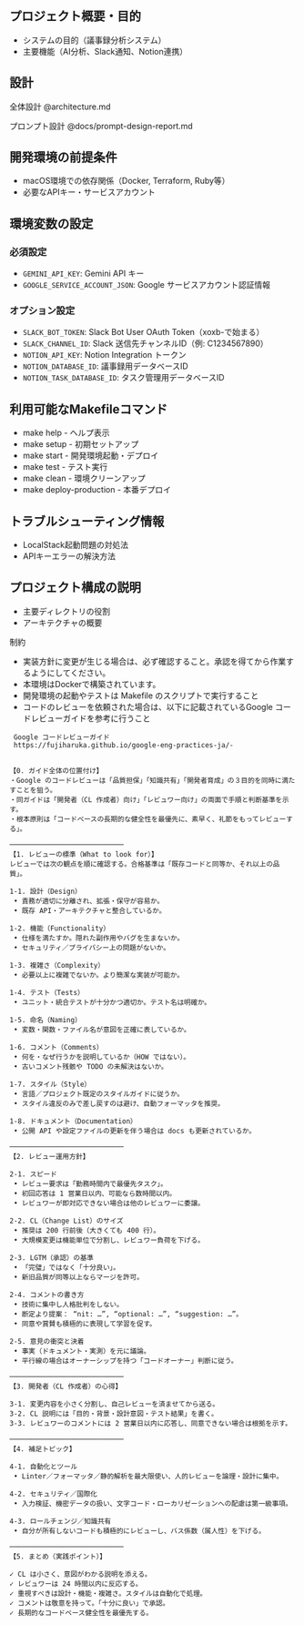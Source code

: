 ## プロジェクト概要・目的
- システムの目的（議事録分析システム）
- 主要機能（AI分析、Slack通知、Notion連携）

## 設計

全体設計
@architecture.md

プロンプト設計
@docs/prompt-design-report.md

## 開発環境の前提条件
- macOS環境での依存関係（Docker, Terraform, Ruby等）
- 必要なAPIキー・サービスアカウント

## 環境変数の設定
### 必須設定
- `GEMINI_API_KEY`: Gemini API キー
- `GOOGLE_SERVICE_ACCOUNT_JSON`: Google サービスアカウント認証情報

### オプション設定
- `SLACK_BOT_TOKEN`: Slack Bot User OAuth Token（xoxb-で始まる）
- `SLACK_CHANNEL_ID`: Slack 送信先チャンネルID（例: C1234567890）
- `NOTION_API_KEY`: Notion Integration トークン
- `NOTION_DATABASE_ID`: 議事録用データベースID
- `NOTION_TASK_DATABASE_ID`: タスク管理用データベースID

## 利用可能なMakefileコマンド
  - make help - ヘルプ表示
  - make setup - 初期セットアップ
  - make start - 開発環境起動・デプロイ
  - make test - テスト実行
  - make clean - 環境クリーンアップ
  - make deploy-production - 本番デプロイ

## トラブルシューティング情報
- LocalStack起動問題の対処法
- APIキーエラーの解決方法

## プロジェクト構成の説明
- 主要ディレクトリの役割
- アーキテクチャの概要

制約
- 実装方針に変更が生じる場合は、必ず確認すること。承認を得てから作業するようにしてください。
- 本環境はDockerで構築されています。
- 開発環境の起動やテストは Makefile のスクリプトで実行すること
- コードのレビューを依頼された場合は、以下に記載されているGoogle コードレビューガイドを参考に行うこと

```
 Google コードレビューガイド
 https://fujiharuka.github.io/google-eng-practices-ja/-


【0. ガイド全体の位置付け】
・Google のコードレビューは「品質担保」「知識共有」「開発者育成」の３目的を同時に満たすことを狙う。
・同ガイドは「開発者（CL 作成者）向け」「レビュワー向け」の両面で手順と判断基準を示す。
・根本原則は「コードベースの長期的な健全性を最優先に、素早く、礼節をもってレビューする」。

────────────────────────────
【1. レビューの標準（What to look for）】
レビューでは次の観点を順に確認する。合格基準は「既存コードと同等か、それ以上の品質」。

1-1. 設計（Design）
 • 責務が適切に分離され、拡張・保守が容易か。
 • 既存 API・アーキテクチャと整合しているか。

1-2. 機能（Functionality）
 • 仕様を満たすか。隠れた副作用やバグを生まないか。
 • セキュリティ／プライバシー上の問題がないか。

1-3. 複雑さ（Complexity）
 • 必要以上に複雑でないか。より簡潔な実装が可能か。

1-4. テスト（Tests）
 • ユニット・統合テストが十分かつ適切か。テスト名は明確か。

1-5. 命名（Naming）
 • 変数・関数・ファイル名が意図を正確に表しているか。

1-6. コメント（Comments）
 • 何を・なぜ行うかを説明しているか（HOW ではない）。
 • 古いコメント残骸や TODO の未解決はないか。

1-7. スタイル（Style）
 • 言語／プロジェクト既定のスタイルガイドに従うか。
 • スタイル違反のみで差し戻すのは避け、自動フォーマッタを推奨。

1-8. ドキュメント（Documentation）
 • 公開 API や設定ファイルの更新を伴う場合は docs も更新されているか。

────────────────────────────
【2. レビュー運用方針】

2-1. スピード
 • レビュー要求は「勤務時間内で最優先タスク」。
 • 初回応答は 1 営業日以内、可能なら数時間以内。
 • レビュワーが即対応できない場合は他のレビュワーに委譲。

2-2. CL（Change List）のサイズ
 • 推奨は 200 行前後（大きくても 400 行）。
 • 大規模変更は機能単位で分割し、レビュワー負荷を下げる。

2-3. LGTM（承認）の基準
 • 「完璧」ではなく「十分良い」。
 • 新旧品質が同等以上ならマージを許可。

2-4. コメントの書き方
 • 技術に集中し人格批判をしない。
 • 断定より提案： “nit: …”, “optional: …”, “suggestion: …”。
 • 同意や賞賛も積極的に表現して学習を促す。

2-5. 意見の衝突と決着
 • 事実（ドキュメント・実測）を元に議論。
 • 平行線の場合はオーナーシップを持つ「コードオーナー」判断に従う。

────────────────────────────
【3. 開発者（CL 作成者）の心得】

3-1. 変更内容を小さく分割し、自己レビューを済ませてから送る。
3-2. CL 説明には「目的・背景・設計意図・テスト結果」を書く。
3-3. レビュワーのコメントには 2 営業日以内に応答し、同意できない場合は根拠を示す。

────────────────────────────
【4. 補足トピック】

4-1. 自動化とツール
 • Linter／フォーマッタ／静的解析を最大限使い、人的レビューを論理・設計に集中。

4-2. セキュリティ／国際化
 • 入力検証、機密データの扱い、文字コード・ローカリゼーションへの配慮は第一級事項。

4-3. ロールチェンジ／知識共有
 • 自分が所有しないコードも積極的にレビューし、バス係数（属人性）を下げる。

────────────────────────────
【5. まとめ（実践ポイント）】

✓ CL は小さく、意図がわかる説明を添える。
✓ レビュワーは 24 時間以内に反応する。
✓ 重視すべきは設計・機能・複雑さ。スタイルは自動化で処理。
✓ コメントは敬意を持って。「十分に良い」で承認。
✓ 長期的なコードベース健全性を最優先する。
```
